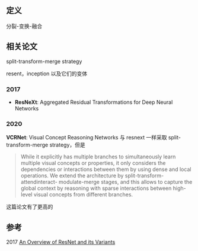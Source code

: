 ## 定义
分裂-变换-融合

## 相关论文
split-transform-merge strategy

resent，inception 以及它们的变体

### 2017
- **ResNeXt**: Aggregated Residual Transformations for Deep Neural Networks

### 2020

**VCRNet**: Visual Concept Reasoning Networks
与 resnext 一样采取 split-transform-merge strategy，但是
> While it explicitly has multiple branches to simultaneously learn
multiple visual concepts or properties, it only considers the dependencies or interactions between
them by using dense and local operations. We extend the architecture by split-transform-attendinteract-
modulate-merge stages, and this allows to capture the global context by reasoning with
sparse interactions between high-level visual concepts from different branches.

这篇论文有了更高的

## 参考
2017 [An Overview of ResNet and its Variants](https://towardsdatascience.com/an-overview-of-resnet-and-its-variants-5281e2f56035)